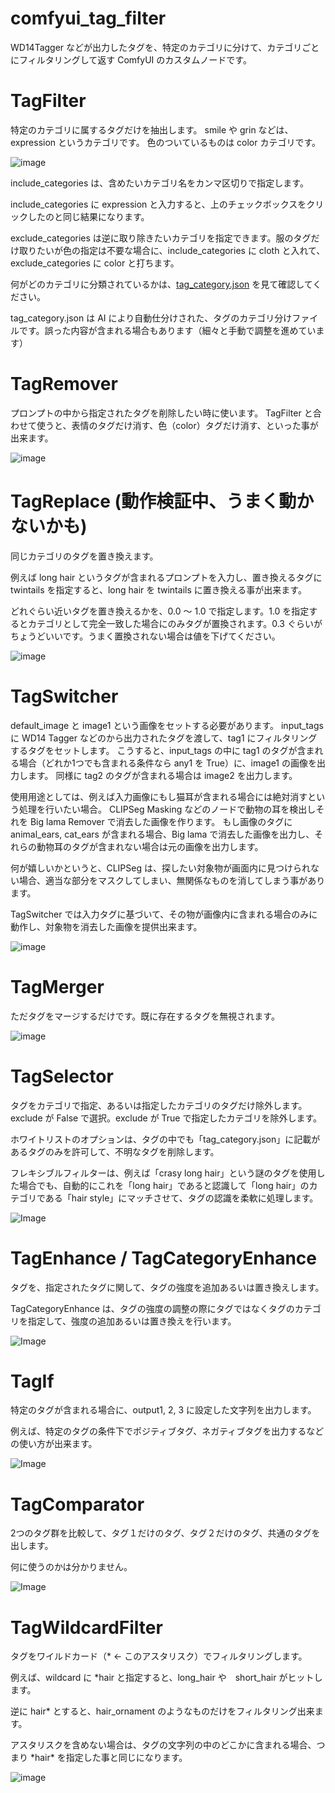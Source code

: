# comfyui_tag_filter

WD14Tagger などが出力したタグを、特定のカテゴリに分けて、カテゴリごとにフィルタリングして返す ComfyUI のカスタムノードです。

# TagFilter

特定のカテゴリに属するタグだけを抽出します。
smile や grin などは、expression というカテゴリです。
色のついているものは color カテゴリです。

![image](https://github.com/sugarkwork/comfyui_tag_fillter/assets/98699377/cde288d8-2d23-4989-9d1f-3b5ff3845c72)

include_categories は、含めたいカテゴリ名をカンマ区切りで指定します。

include_categories に expression と入力すると、上のチェックボックスをクリックしたのと同じ結果になります。

exclude_categories は逆に取り除きたいカテゴリを指定できます。服のタグだけ取りたいが色の指定は不要な場合に、include_categories に cloth と入れて、exclude_categories に color と打ちます。

何がどのカテゴリに分類されているかは、[tag_category.json](https://github.com/sugarkwork/comfyui_tag_fillter/blob/main/tag_category.json) を見て確認してください。

tag_category.json は AI により自動仕分けされた、タグのカテゴリ分けファイルです。誤った内容が含まれる場合もあります（細々と手動で調整を進めています）

# TagRemover

プロンプトの中から指定されたタグを削除したい時に使います。
TagFilter と合わせて使うと、表情のタグだけ消す、色（color）タグだけ消す、といった事が出来ます。

![image](https://github.com/sugarkwork/comfyui_tag_fillter/assets/98699377/694aadc3-8968-4153-bd52-8809aec47df6)

# TagReplace (動作検証中、うまく動かないかも)

同じカテゴリのタグを置き換えます。

例えば long hair というタグが含まれるプロンプトを入力し、置き換えるタグに twintails を指定すると、long hair を twintails に置き換える事が出来ます。

どれぐらい近いタグを置き換えるかを、0.0 ～ 1.0 で指定します。1.0 を指定するとカテゴリとして完全一致した場合にのみタグが置換されます。0.3 ぐらいがちょうどいいです。うまく置換されない場合は値を下げてください。

![image](https://github.com/sugarkwork/comfyui_tag_fillter/assets/98699377/c492c518-0531-4735-8a73-3a29ae0b9a1b)

# TagSwitcher

default_image と image1 という画像をセットする必要があります。
input_tags に WD14 Tagger などのから出力されたタグを渡して、tag1 にフィルタリングするタグをセットします。
こうすると、input_tags の中に tag1 のタグが含まれる場合（どれか1つでも含まれる条件なら any1 を True）に、image1 の画像を出力します。
同様に tag2 のタグが含まれる場合は image2 を出力します。

使用用途としては、例えば入力画像にもし猫耳が含まれる場合には絶対消すという処理を行いたい場合。
CLIPSeg Masking などのノードで動物の耳を検出しそれを Big lama Remover で消去した画像を作ります。
もし画像のタグに animal_ears, cat_ears が含まれる場合、Big lama で消去した画像を出力し、それらの動物耳のタグが含まれない場合は元の画像を出力します。

何が嬉しいかというと、CLIPSeg は、探したい対象物が画面内に見つけられない場合、適当な部分をマスクしてしまい、無関係なものを消してしまう事があります。

TagSwitcher では入力タグに基づいて、その物が画像内に含まれる場合のみに動作し、対象物を消去した画像を提供出来ます。

![image](https://github.com/user-attachments/assets/f875272b-5512-4907-8d80-42e89b38e776)

# TagMerger

ただタグをマージするだけです。既に存在するタグを無視されます。

![image](https://github.com/user-attachments/assets/fb3d5fc7-b6fb-4e2a-9b5d-4d210935ab56)

# TagSelector

タグをカテゴリで指定、あるいは指定したカテゴリのタグだけ除外します。exclude が False で選択。exclude が True で指定したカテゴリを除外します。

ホワイトリストのオプションは、タグの中でも「tag_category.json」に記載があるタグのみを許可して、不明なタグを削除します。

フレキシブルフィルターは、例えば「crasy long hair」という謎のタグを使用した場合でも、自動的にこれを「long hair」であると認識して「long hair」のカテゴリである「hair style」にマッチさせて、タグの認識を柔軟に処理します。

![Image](https://github.com/user-attachments/assets/15dd8dec-f9db-4b1a-bac6-bf14dee5a43d)

# TagEnhance / TagCategoryEnhance

タグを、指定されたタグに関して、タグの強度を追加あるいは置き換えします。

TagCategoryEnhance は、タグの強度の調整の際にタグではなくタグのカテゴリを指定して、強度の追加あるいは置き換えを行います。

![Image](https://github.com/user-attachments/assets/cdc18942-27a7-4864-8e13-1259cf84ac4a)

# TagIf

特定のタグが含まれる場合に、output1, 2, 3 に設定した文字列を出力します。

例えば、特定のタグの条件下でポジティブタグ、ネガティブタグを出力するなどの使い方が出来ます。

![Image](https://github.com/user-attachments/assets/712a0310-7d1e-4842-8fb3-c9813c08b947)

# TagComparator

2つのタグ群を比較して、タグ１だけのタグ、タグ２だけのタグ、共通のタグを出します。

何に使うのかは分かりません。

![Image](https://github.com/user-attachments/assets/52c5a31d-33cf-4071-8a17-23b76962c98d)

# TagWildcardFilter

タグをワイルドカード（* ← このアスタリスク）でフィルタリングします。

例えば、wildcard に *hair と指定すると、long_hair や　short_hair がヒットします。

逆に hair* とすると、hair_ornament のようなものだけをフィルタリング出来ます。

アスタリスクを含めない場合は、タグの文字列の中のどこかに含まれる場合、つまり \*hair\* を指定した事と同じになります。

![image](https://github.com/user-attachments/assets/d947b63a-2857-403a-b203-74eff3217d8a)
